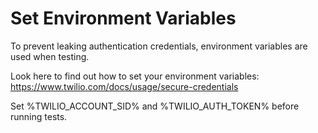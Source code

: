 # Set Environment Variables

To prevent leaking authentication credentials, environment variables are used when testing.

Look here to find out how to set your environment variables:
https://www.twilio.com/docs/usage/secure-credentials

Set %TWILIO_ACCOUNT_SID% and %TWILIO_AUTH_TOKEN% before running tests.
